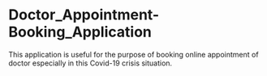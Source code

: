 # Doctor_Appointment-Booking_Application
This application is useful for the purpose of booking online appointment of doctor especially in this Covid-19 crisis situation.

